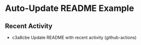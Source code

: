 # Auto-Update README Example

## Recent Activity
<!-- BEGIN RECENT_ACTIVITY -->
* c3a8cbe Update README with recent activity (github-actions)
<!-- END RECENT_ACTIVITY -->


